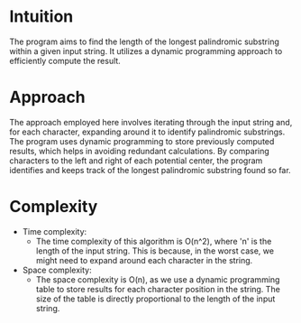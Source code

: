 # Intuition
The program aims to find the length of the longest palindromic substring within a given input string. It utilizes a dynamic programming approach to efficiently compute the result.

# Approach
The approach employed here involves iterating through the input string and, for each character, expanding around it to identify palindromic substrings. The program uses dynamic programming to store previously computed results, which helps in avoiding redundant calculations. By comparing characters to the left and right of each potential center, the program identifies and keeps track of the longest palindromic substring found so far.

# Complexity
- Time complexity:
  - The time complexity of this algorithm is O(n^2), where 'n' is the length of the input string. This is because, in the worst case, we might need to expand around each character in the string.
- Space complexity:
  - The space complexity is O(n), as we use a dynamic programming table to store results for each character position in the string. The size of the table is directly proportional to the length of the input string.
